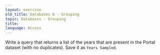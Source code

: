 ```yaml
---
layout: exercise
old_title: Databases 6 - Grouping
topic: Databases - Grouping
title:
language: Access
---
```


Write a query that returns a list of the years that are present in the
Portal dataset (with no duplicates). Save it as `Years Sampled`.
